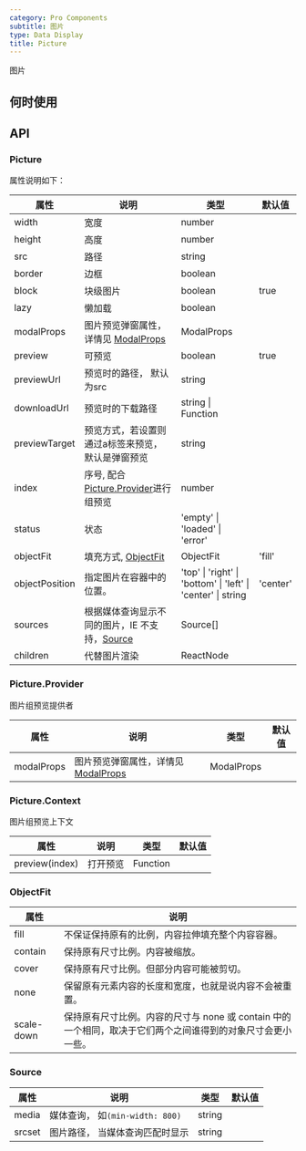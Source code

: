 ```yaml
---
category: Pro Components
subtitle: 图片
type: Data Display
title: Picture
---
```


图片

## 何时使用



## API

### Picture
 
属性说明如下：

| 属性 | 说明 | 类型 | 默认值 |
| --- | --- | --- | --- |
| width | 宽度 | number |  |
| height | 高度 | number |  |
| src | 路径 | string |  |
| border | 边框 | boolean |  |
| block | 块级图片 | boolean | true |
| lazy | 懒加载 | boolean |  |
| modalProps | 图片预览弹窗属性，详情见 [ModalProps](/components/modal/#Modal) | ModalProps |  |
| preview | 可预览 | boolean | true |
| previewUrl | 预览时的路径， 默认为src | string |  |
| downloadUrl | 预览时的下载路径 | string \| Function |  |
| previewTarget | 预览方式，若设置则通过a标签来预览， 默认是弹窗预览 | string |  |
| index | 序号, 配合[Picture.Provider](#Picture.Provider)进行组预览 | number |  |
| status | 状态 | 'empty' \| 'loaded' \| 'error' |  |
| objectFit | 填充方式, [ObjectFit](#ObjectFit) | ObjectFit | 'fill' |
| objectPosition | 指定图片在容器中的位置。 | 'top' \| 'right' \| 'bottom' \| 'left' \| 'center' \| string | 'center' |
| sources | 根据媒体查询显示不同的图片，IE 不支持，[Source](#Source) | Source[] |   |
| children | 代替图片渲染 | ReactNode |   |

### Picture.Provider
 
图片组预览提供者

| 属性 | 说明 | 类型 | 默认值 |
| --- | --- | --- | --- |
| modalProps | 图片预览弹窗属性，详情见 [ModalProps](/components/modal/#Modal) | ModalProps |  |

### Picture.Context
 
图片组预览上下文

| 属性 | 说明 | 类型 | 默认值 |
| --- | --- | --- | --- |
| preview(index) | 打开预览 | Function |  |

### ObjectFit

| 属性 | 说明  | 
| --- | --- | 
| fill | 不保证保持原有的比例，内容拉伸填充整个内容容器。 | 
| contain | 保持原有尺寸比例。内容被缩放。 | 
| cover | 保持原有尺寸比例。但部分内容可能被剪切。 | 
| none | 保留原有元素内容的长度和宽度，也就是说内容不会被重置。 | 
| scale-down | 保持原有尺寸比例。内容的尺寸与 none 或 contain 中的一个相同，取决于它们两个之间谁得到的对象尺寸会更小一些。 | 

### Source

| 属性 | 说明 | 类型 | 默认值 |
| --- | --- | --- | --- |
| media | 媒体查询， 如`(min-width: 800)` | string |  |
| srcset | 图片路径， 当媒体查询匹配时显示 | string |  |

<style>
[id^="components-picture-demo-"] .c7n-col-24,
[id^="components-picture-demo-"] .c7n-col-12 {
  margin-bottom: 12px;
}
</style>
